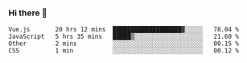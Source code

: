 ### Hi there 👋

<!--
**xin-code/Xin-code** is a ✨ _special_ ✨ repository because its `README.md` (this file) appears on your GitHub profile.

Here are some ideas to get you started:
<!--START_SECTION:waka-->
```text
Vue.js       20 hrs 12 mins  ███████████████████▓░░░░░   78.04 % 
JavaScript   5 hrs 35 mins   █████▒░░░░░░░░░░░░░░░░░░░   21.60 % 
Other        2 mins          ░░░░░░░░░░░░░░░░░░░░░░░░░   00.15 % 
CSS          1 min           ░░░░░░░░░░░░░░░░░░░░░░░░░   00.12 % 
```
<!--END_SECTION:waka-->
